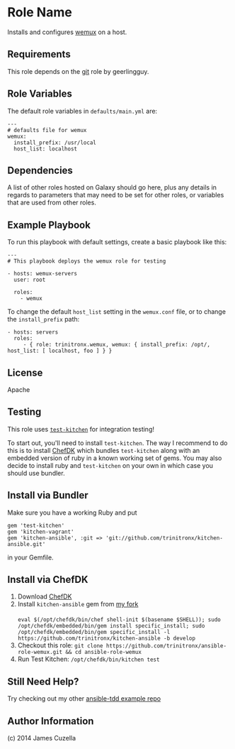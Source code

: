 Role Name
=========

Installs and configures [wemux][1] on a host.

Requirements
------------

This role depends on the [git][2] role by geerlingguy.

Role Variables
--------------

The default role variables in `defaults/main.yml` are:

    ---
    # defaults file for wemux
    wemux:
      install_prefix: /usr/local
      host_list: localhost


Dependencies
------------

A list of other roles hosted on Galaxy should go here, plus any details in regards to parameters that may need to be set for other roles, or variables that are used from other roles.

Example Playbook
----------------

To run this playbook with default settings, create a basic playbook like this:

    ---
    # This playbook deploys the wemux role for testing
    
    - hosts: wemux-servers
      user: root
    
      roles:
        - wemux


To change the default `host_list` setting in the `wemux.conf` file, or to change the `install_prefix` path:

    - hosts: servers
      roles:
         - { role: trinitronx.wemux, wemux: { install_prefix: /opt/, host_list: [ localhost, foo ] } }

License
-------

Apache

Testing
-------

This role uses [`test-kitchen`][3] for integration testing!

To start out, you'll need to install `test-kitchen`.  The way I recommend to do this is to install [ChefDK][4]
which bundles `test-kitchen` along with an embedded version of ruby in a known working set of gems.  You may
also decide to install ruby and `test-kitchen` on your own in which case you should use bundler.

Install via Bundler
-------------------

Make sure you have a working Ruby and put

    gem 'test-kitchen'
    gem 'kitchen-vagrant'
    gem 'kitchen-ansible', :git => 'git://github.com/trinitronx/kitchen-ansible.git'

in your Gemfile.

Install via ChefDK
------------------

 1. Download [ChefDK][4]
 2. Install `kitchen-ansible` gem from [my fork][5]<br/><br/>`eval $(/opt/chefdk/bin/chef shell-init $(basename $SHELL)); sudo /opt/chefdk/embedded/bin/gem install specific_install; sudo /opt/chefdk/embedded/bin/gem specific_install -l https://github.com/trinitronx/kitchen-ansible -b develop`
 3. Checkout this role: `git clone https://github.com/trinitronx/ansible-role-wemux.git && cd ansible-role-wemux`
 4. Run Test Kitchen: `/opt/chefdk/bin/kitchen test`

Still Need Help?
----------------

Try checking out my other [ansible-tdd example repo][6]

Author Information
------------------

(c) 2014 James Cuzella

[1]: https://github.com/zolrath/wemux
[2]: https://github.com/geerlingguy/ansible-role-git
[3]: https://github.com/test-kitchen/test-kitchen
[4]: https://downloads.getchef.com/chef-dk
[5]: https://github.com/trinitronx/kitchen-ansible
[6]: https://github.com/trinitronx/ansible-tdd

